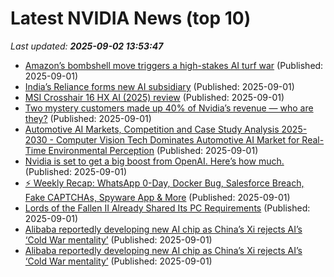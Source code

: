 # Latest NVIDIA News (top 10)
_Last updated: **2025-09-02 13:53:47**_

- [Amazon’s bombshell move triggers a high-stakes AI turf war](https://www.thestreet.com/technology/amazons-bombshell-move-triggers-a-high-stakes-ai-turf-war-) (Published: 2025-09-01)
- [India’s Reliance forms new AI subsidiary](https://www.telecomtv.com/content/telcos-and-ai-channel/india-s-reliance-forms-new-ai-subsidiary-53728/) (Published: 2025-09-01)
- [MSI Crosshair 16 HX AI (2025) review](https://www.pcgamer.com/hardware/gaming-laptops/msi-crosshair-16-hx-ai-2025-review/) (Published: 2025-09-01)
- [Two mystery customers made up 40% of Nvidia’s revenue — who are they?](https://economictimes.indiatimes.com/news/international/us/two-mystery-customers-made-up-40-of-nvidias-revenue-who-are-they/articleshow/123635412.cms) (Published: 2025-09-01)
- [Automotive AI Markets, Competition and Case Study Analysis 2025-2030 - Computer Vision Tech Dominates Automotive AI Market for Real-Time Environmental Perception](https://www.globenewswire.com/news-release/2025/09/01/3142161/28124/en/Automotive-AI-Markets-Competition-and-Case-Study-Analysis-2025-2030-Computer-Vision-Tech-Dominates-Automotive-AI-Market-for-Real-Time-Environmental-Perception.html) (Published: 2025-09-01)
- [Nvidia is set to get a big boost from OpenAI. Here’s how much.](https://www.livemint.com/companies/nvidia-is-set-to-get-a-big-boost-from-openai-here-s-how-much-11756731303509.html) (Published: 2025-09-01)
- [⚡ Weekly Recap: WhatsApp 0-Day, Docker Bug, Salesforce Breach, Fake CAPTCHAs, Spyware App & More](https://thehackernews.com/2025/09/weekly-recap-whatsapp-0-day-docker-bug.html) (Published: 2025-09-01)
- [Lords of the Fallen II Already Shared Its PC Requirements](https://wccftech.com/lords-of-the-fallen-ii-pc-requirements/) (Published: 2025-09-01)
- [Alibaba reportedly developing new AI chip as China’s Xi rejects AI’s ‘Cold War mentality’](https://biztoc.com/x/ce9c3481b0992333) (Published: 2025-09-01)
- [Alibaba reportedly developing new AI chip as China’s Xi rejects AI’s ‘Cold War mentality’](https://biztoc.com/x/ce9c3481b0992333) (Published: 2025-09-01)
